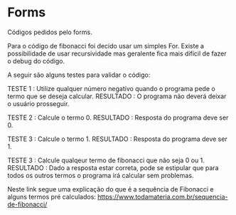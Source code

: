# Forms
Códigos pedidos pelo forms.

Para o código de fibonacci foi decido usar um simples For. Existe a possibilidade de usar recursividade mas geralente fica mais difícil de fazer o debug do código.

A seguir são alguns testes para validar o código:

TESTE 1   : Utilize qualquer número negativo quando o programa pede o termo que se deseja calcular.
RESULTADO : O programa não deverá deixar o usuário prosseguir.

TESTE 2   : Calcule o termo 0.
RESULTADO : Resposta do programa deve ser 0.

TESTE 3   : Calcule o termo 1.
RESULTADO : Resposta do programa deve ser 1.

TESTE 3   : Calcule qualqeur termo de fibonacci que não seja 0 ou 1.
RESULTADO : Dado a resposta estar correta, pode se estipular que para todos os outros termos o programa irá calcular sem problemas.

Neste link segue uma explicação do que é a sequência de Fibonacci e alguns termos pré calculados: https://www.todamateria.com.br/sequencia-de-fibonacci/
